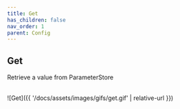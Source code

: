 ```yaml
---
title: Get
has_children: false
nav_order: 1
parent: Config
---
```


## Get

Retrieve a value from ParameterStore

<br/>![Get]({{ '/docs/assets/images/gifs/get.gif' | relative-url }})<br/>